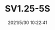 ﻿---
layout: post 
title: SV1.25-5S
tags: SV
categories: housing-terminal
overview: 
series: 
part_number: 0518-1
thumb_img: 
small_img: static/202105/518-20210530.jpg
date: 2021/5/30 10:22:41
---



